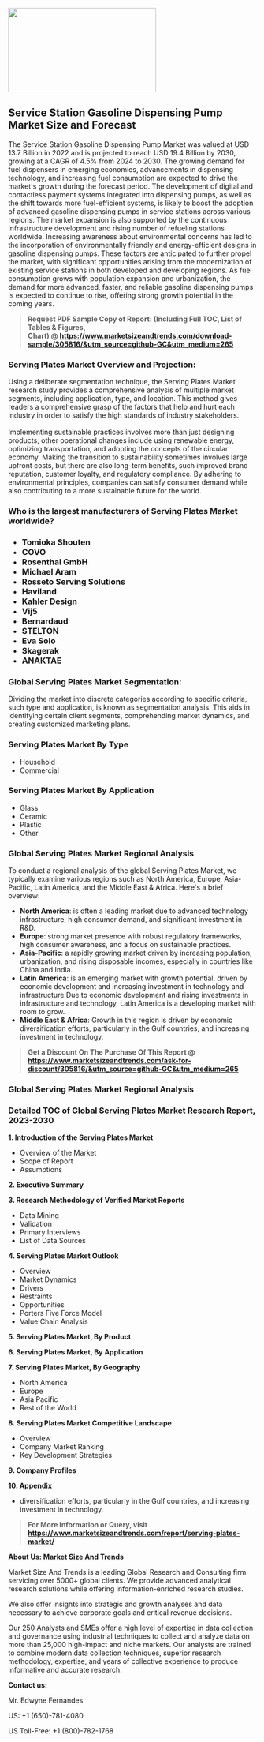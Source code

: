 <p><img class="alignnone size-medium wp-image-20088" src="https://ffe5etoiles.com/wp-content/uploads/2024/12/MST1-300x171.png" alt="" width="300" height="171" /></p><h2>Service Station Gasoline Dispensing Pump Market Size and Forecast</h2><p>The Service Station Gasoline Dispensing Pump Market was valued at USD 13.7 Billion in 2022 and is projected to reach USD 19.4 Billion by 2030, growing at a CAGR of 4.5% from 2024 to 2030. The growing demand for fuel dispensers in emerging economies, advancements in dispensing technology, and increasing fuel consumption are expected to drive the market's growth during the forecast period. The development of digital and contactless payment systems integrated into dispensing pumps, as well as the shift towards more fuel-efficient systems, is likely to boost the adoption of advanced gasoline dispensing pumps in service stations across various regions. The market expansion is also supported by the continuous infrastructure development and rising number of refueling stations worldwide. Increasing awareness about environmental concerns has led to the incorporation of environmentally friendly and energy-efficient designs in gasoline dispensing pumps. These factors are anticipated to further propel the market, with significant opportunities arising from the modernization of existing service stations in both developed and developing regions. As fuel consumption grows with population expansion and urbanization, the demand for more advanced, faster, and reliable gasoline dispensing pumps is expected to continue to rise, offering strong growth potential in the coming years.</p></p><blockquote id="" class=""><strong>Request PDF Sample Copy of Report: (Including Full TOC, List of Tables &amp; Figures, Chart)&nbsp;@&nbsp;<strong><a href="https://www.marketsizeandtrends.com/download-sample/305816/&utm_source=github-GC&utm_medium=265" target="_blank">https://www.marketsizeandtrends.com/download-sample/305816/&utm_source=github-GC&utm_medium=265</a></strong></strong></blockquote><h3 id="" class="">Serving Plates Market&nbsp;Overview and Projection:</h3><p id="" class="">Using a deliberate segmentation technique, the Serving Plates Market research study provides a comprehensive analysis of multiple market segments, including application, type, and location. This method gives readers a comprehensive grasp of the factors that help and hurt each industry in order to satisfy the high standards of industry stakeholders. <br /> <br />Implementing sustainable practices involves more than just designing products; other operational changes include using renewable energy, optimizing transportation, and adopting the concepts of the circular economy. Making the transition to sustainability sometimes involves large upfront costs, but there are also long-term benefits, such improved brand reputation, customer loyalty, and regulatory compliance. By adhering to environmental principles, companies can satisfy consumer demand while also contributing to a more sustainable future for the world.</p><h3 id="" class="">Who is the largest manufacturers of&nbsp;Serving Plates Market worldwide?</h3><h3 class=""><p><ul><li>Tomioka Shouten </li><li> COVO </li><li> Rosenthal GmbH </li><li> Michael Aram </li><li> Rosseto Serving Solutions </li><li> Haviland </li><li> Kahler Design </li><li> Vij5 </li><li> Bernardaud </li><li> STELTON </li><li> Eva Solo </li><li> Skagerak </li><li> ANAKTAE</li></ul></p></h3><h3 id="" class="">Global&nbsp;Serving Plates Market Segmentation:</h3><p id="" class="">Dividing the market into discrete categories according to specific criteria, such type and application, is known as segmentation analysis. This aids in identifying certain client segments, comprehending market dynamics, and creating customized marketing plans.</p><h3 id="" class="">Serving Plates Market&nbsp;By Type</h3><p><p><ul><li>Household</li><li> Commercial</p></li></ul></p></p><h3 id="" class="">Serving Plates Market&nbsp;By Application</h3><p class=""><p><ul><li>Glass</li><li> Ceramic</li><li> Plastic</li><li> Other</li></ul></p></p><h3 id="" class="">Global Serving Plates Market Regional Analysis</h3><p id="" class="">To conduct a regional analysis of the global Serving Plates Market, we typically examine various regions such as North America, Europe, Asia-Pacific, Latin America, and the Middle East &amp; Africa. Here's a brief overview:</p><ul><li><strong>North America</strong>: is often a leading market due to advanced technology infrastructure, high consumer demand, and significant investment in R&amp;D.</li><li><strong>Europe</strong>: strong market presence with robust regulatory frameworks, high consumer awareness, and a focus on sustainable practices.</li><li><strong>Asia-Pacific</strong>: a rapidly growing market driven by increasing population, urbanization, and rising disposable incomes, especially in countries like China and India.</li><li><strong>Latin America</strong>: is an emerging market with growth potential, driven by economic development and increasing investment in technology and infrastructure.Due to economic development and rising investments in infrastructure and technology, Latin America is a developing market with room to grow.</li><li><strong>Middle East &amp; Africa</strong>: Growth in this region is driven by economic diversification efforts, particularly in the Gulf countries, and increasing investment in technology.</li></ul><blockquote id="" class=""><strong>Get a Discount On The Purchase Of This Report @ <strong><a href="https://www.marketsizeandtrends.com/ask-for-discount/305816/&utm_source=github-GC&utm_medium=265" target="_blank">https://www.marketsizeandtrends.com/ask-for-discount/305816/&utm_source=github-GC&utm_medium=265</a></strong></strong></blockquote><h3 id="" class="">Global Serving Plates Market Regional Analysis</h3><h3 id="" class="">Detailed TOC of Global Serving Plates Market Research Report, 2023-2030</h3><p id="" class=""><strong>1. Introduction of the Serving Plates Market</strong></p><ul><li>Overview of the Market</li><li>Scope of Report</li><li>Assumptions</li></ul><p id="" class=""><strong>2. Executive Summary</strong></p><p id="" class=""><strong>3. Research Methodology of Verified Market Reports</strong></p><ul><li>Data Mining</li><li>Validation</li><li>Primary Interviews</li><li>List of Data Sources</li></ul><p id="" class=""><strong>4. Serving Plates Market Outlook</strong></p><ul><li>Overview</li><li>Market Dynamics</li><li>Drivers</li><li>Restraints</li><li>Opportunities</li><li>Porters Five Force Model</li><li>Value Chain Analysis</li></ul><p id="" class=""><strong>5. Serving Plates Market, By Product</strong></p><p id="" class=""><strong>6. Serving Plates Market, By Application</strong></p><p id="" class=""><strong>7. Serving Plates Market, By Geography</strong></p><ul><li>North America</li><li>Europe</li><li>Asia Pacific</li><li>Rest of the World</li></ul><p id="" class=""><strong>8. Serving Plates Market Competitive Landscape</strong></p><ul><li>Overview</li><li>Company Market Ranking</li><li>Key Development Strategies</li></ul><p id="" class=""><strong>9. Company Profiles</strong></p><p id="" class=""><strong>10. Appendix</strong></p><ul><li>diversification efforts, particularly in the Gulf countries, and increasing investment in technology.</li></ul><blockquote id="" class=""><strong>For More Information or Query, visit <strong><strong><a href="https://www.marketsizeandtrends.com/report/serving-plates-market/" target="_blank">https://www.marketsizeandtrends.com/report/serving-plates-market/</a></strong></strong></strong></blockquote><p id="" class=""><strong>About Us: Market Size And Trends</strong></p><p id="" class="">Market Size And Trends is a leading Global Research and Consulting firm servicing over 5000+ global clients. We provide advanced analytical research solutions while offering information-enriched research studies.</p><p id="" class="">We also offer insights into strategic and growth analyses and data necessary to achieve corporate goals and critical revenue decisions.</p><p id="" class="">Our 250 Analysts and SMEs offer a high level of expertise in data collection and governance using industrial techniques to collect and analyze data on more than 25,000 high-impact and niche markets. Our analysts are trained to combine modern data collection techniques, superior research methodology, expertise, and years of collective experience to produce informative and accurate research.</p><p id="" class=""><strong>Contact us:</strong></p><p id="" class="">Mr. Edwyne Fernandes</p><p id="" class="">US: +1 (650)-781-4080</p><p id="" class="">US Toll-Free: +1 (800)-782-1768</p>
